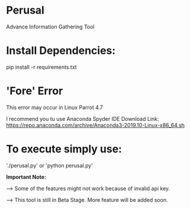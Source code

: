 # Perusal
Advance Information Gathering Tool

# Install Dependencies:
pip install -r requirements.txt

# 'Fore' Error
This error may occur in Linux Parrot 4.7

I recommend you tu use Anaconda Spyder IDE
  Download Link: https://repo.anaconda.com/archive/Anaconda3-2019.10-Linux-x86_64.sh
  
# To execute simply use:
'./perusal.py' or 'python perusal.py'

**Important Note:**

--> Some of the features might not work because of invalid api key.

--> This tool is still in Beta Stage. More feature will be added soon.


